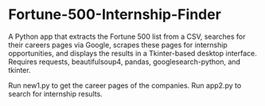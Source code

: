 # Fortune-500-Internship-Finder
A Python app that extracts the Fortune 500 list from a CSV, searches for their careers pages via Google, scrapes these pages for internship opportunities, and displays the results in a Tkinter-based desktop interface. Requires requests, beautifulsoup4, pandas, googlesearch-python, and tkinter.

Run new1.py to get the career pages of the companies. Run app2.py to search for internship results.
